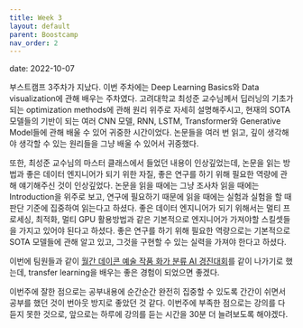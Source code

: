 ```yaml
---
title: Week 3
layout: default
parent: Boostcamp
nav_order: 2
---
```

date: 2022-10-07

부스트캠프 3주차가 지났다. 
이번 주차에는 Deep Learning Basics와 Data visualization에 관해 배우는 주차였다. 
고려대학교 최성준 교수님께서 딥러닝의 기초가 되는 optimization methods에 관해 원리 위주로 자세히 설명해주시고, 
현재의 SOTA 모델들의 기반이 되는 여러 CNN 모델, RNN, LSTM, Transformer와 Generative Model들에 관해 배울 수 있어 귀중한 시간이었다. 
논문들을 여러 번 읽고, 깊이 생각해야 생각할 수 있는 원리들을 그냥 배울 수 있어서 귀중했다. 

또한, 최성준 교수님의 마스터 클래스에서 들었던 내용이 인상깊었는데, 논문을 읽는 방법과 좋은 데이터 엔지니어가 되기 위한 자질, 좋은 연구를 하기 위해 필요한 역량에 관해 얘기해주신 것이 인상깊었다. 
논문을 읽을 때에는 그냥 조사차 읽을 때에는 Introduction을 위주로 보고, 연구에 필요하기 때문에 읽을 때에는 실험과 실험을 할 때 판단 기준에 집중하여 읽는다고 하셨다. 
좋은 데이터 엔지니어가 되기 위해서는 멀티 프로세싱, 최적화, 멀티 GPU 활용방법과 같은 기본적으로 엔지니어가 가져야할 스킬셋들을 가지고 있어야 된다고 하셨다. 
좋은 연구를 하기 위해 필요한 역량으로는 기본적으로 SOTA 모델들에 관해 알고 있고, 그것을 구현할 수 있는 실력을 가져야 한다고 하셨다. 

이번에 팀원들과 같이 [월간 데이콘 예술 작품 화가 분류 AI 경진대회](https://dacon.io/competitions/official/236006/overview/description)를 같이 나가기로 했는데, transfer learning을 배우는 좋은 경험이 되었으면 좋겠다. 

이번주에 잘한 점으로는 공부내용에 순간순간 완전히 집중할 수 있도록 간간이 쉬면서 공부를 했던 것이 번아웃 방지로 좋았던 것 같다. 
이번주에 부족한 점으로는 강의를 다 듣지 못한 것으로, 앞으로는 하루에 강의를 듣는 시간을 30분 더 늘려보도록 해야겠다. 